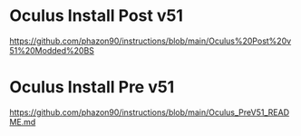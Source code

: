 # Oculus Install Post v51

https://github.com/phazon90/instructions/blob/main/Oculus%20Post%20v51%20Modded%20BS

# Oculus Install Pre v51

https://github.com/phazon90/instructions/blob/main/Oculus_PreV51_README.md
